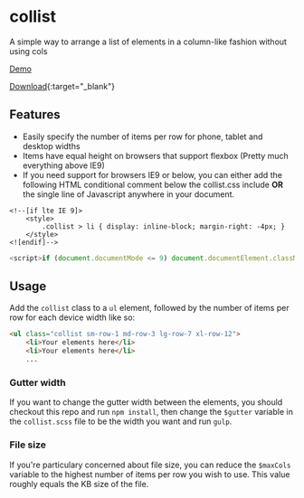 # collist
A simple way to arrange a list of elements in a column-like fashion without using cols

[Demo](http://jazcash.github.io/collist/)

[Download](https://raw.githubusercontent.com/Jazcash/collist/master/collist.css){:target="_blank"}

## Features
- Easily specify the number of items per row for phone, tablet and desktop widths
- Items have equal height on browsers that support flexbox (Pretty much everything above IE9)
- If you need support for browsers IE9 or below, you can either add the following HTML conditional comment below the collist.css include **OR** the single line of Javascript anywhere in your document.

```
<!--[if lte IE 9]>
	<style>
		.collist > li { display: inline-block; margin-right: -4px; }
	</style>
<![endif]-->
```

```javascript
<script>if (document.documentMode <= 9) document.documentElement.className = "oldIE";</script>
```

## Usage

Add the `collist` class to a `ul` element, followed by the number of items per row for each device width like so:

```HTML
<ul class="collist sm-row-1 md-row-3 lg-row-7 xl-row-12">
	<li>Your elements here</li>
	<li>Your elements here</li>
	...
```

### Gutter width
If you want to change the gutter width between the elements, you should checkout this repo and run `npm install`, then change the `$gutter` variable in the `collist.scss` file to be the width you want and run `gulp`.

### File size
If you're particulary concerned about file size, you can reduce the `$maxCols` variable to the highest number of items per row you wish to use. This value roughly equals the KB size of the file.
